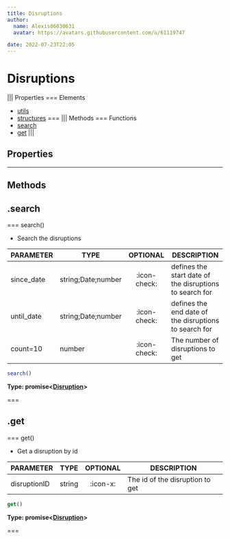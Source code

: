 ```yaml
---
title: Disruptions
author:
  name: Alexis06030631
  avatar: https://avatars.githubusercontent.com/u/61119747

date: 2022-07-23T22:05
---
```


# Disruptions

||| Properties
=== Elements
- [utils](#utils)
- [structures](#structures)
===
||| Methods
=== Functions
- [search](#search)
- [get](#get)
|||
## Properties
---
## Methods
## .search

=== search()

 * Search the disruptions

| PARAMETER | TYPE | OPTIONAL | DESCRIPTION |
| --- | --- | :---: | --- |
| since_date | string;Date;number | :icon-check: | defines the start date of the disruptions to search for |
| until_date | string;Date;number | :icon-check: | defines the end date of the disruptions to search for |
| count=10 | number | :icon-check: | The number of disruptions to get |

```javascript
search()
```
**Type: promise<[Disruption](../structures/Disruption)>**

===

## .get

=== get()

 * Get a disruption by id

| PARAMETER | TYPE | OPTIONAL | DESCRIPTION |
| --- | --- | :---: | --- |
| disruptionID | string | :icon-x: | The id of the disruption to get |

```javascript
get()
```
**Type: promise<[Disruption](../structures/Disruption)>**

===


